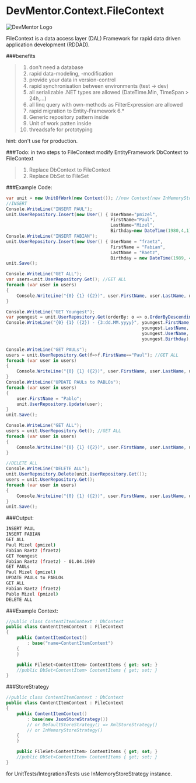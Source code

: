 DevMentor.Context.FileContext
=============================

![DevMentor Logo](http://devmentor.de/templates/devmentor/images/devmentor_logo.png "DevMentor")

FileContext is a data access layer (DAL) Framework for 
rapid data driven application development (RDDAD). 

###benefits
  > 1. don't need a database
  > 2. rapid data-modeling, -modification
  > 3. provide your data in version-control
  > 4. rapid synchronisation between environments (test -> dev)
  > 5. all serializable .NET types are allowed (DateTime.Min, TimeSpan > 24h,...)
  > 6. all linq query with own-methods as FilterExpression are allowed
  > 7. rapid migration to Entity-Framework 6.*
  > 8. Generic repository pattern inside
  > 9. Unit of work patten inside
  >10. threadsafe for prototyping
  
hint: don't use for production.

###Todo: in two steps to FileContext
modify EntityFramework DbContext to FileContext
  >1. Replace DbContext to FileContext
  >2. Replace DbSet to FileSet

###Example Code:
 
```C#
var unit = new UnitOfWork(new Context()); //new Context(new InMemoryStoreStrategy())
//INSERT
Console.WriteLine("INSERT PAUL");
unit.UserRepository.Insert(new User() { UserName="pmizel",
                                        FirstName="Paul", 
                                        LastName="Mizel",
                                        Birthday=new DateTime(1980,4,1)});
Console.WriteLine("INSERT FABIAN");
unit.UserRepository.Insert(new User() { UserName = "fraetz", 
                                        FirstName = "Fabian",
                                        LastName = "Raetz",
                                        Birthday = new DateTime(1989, 4, 1)});
unit.Save();

Console.WriteLine("GET ALL");
var users=unit.UserRepository.Get(); //GET ALL
foreach (var user in users)
{
    Console.WriteLine("{0} {1} ({2})", user.FirstName, user.LastName, user.UserName);
}

Console.WriteLine("GET Youngest");
var youngest = unit.UserRepository.Get(orderBy: o => o.OrderByDescending(i => i.Birthday)).First(); 
Console.WriteLine("{0} {1} ({2}) - {3:dd.MM.yyyy}", youngest.FirstName, 
                                                    youngest.LastName, 
                                                    youngest.UserName,
                                                    youngest.Birthday);

Console.WriteLine("GET PAULs");
users = unit.UserRepository.Get(f=>f.FirstName=="Paul"); //GET ALL
foreach (var user in users)
{
    Console.WriteLine("{0} {1} ({2})", user.FirstName, user.LastName, user.UserName);
}
Console.WriteLine("UPDATE PAULs to PABLOs");
foreach (var user in users)
{
    user.FirstName = "Pablo";
    unit.UserRepository.Update(user);
}
unit.Save();

Console.WriteLine("GET ALL");
users = unit.UserRepository.Get(); //GET ALL
foreach (var user in users)
{
    Console.WriteLine("{0} {1} ({2})", user.FirstName, user.LastName, user.UserName);
}

//DELETE ALL
Console.WriteLine("DELETE ALL");
unit.UserRepository.Delete(unit.UserRepository.Get());
users = unit.UserRepository.Get();
foreach (var user in users)
{
    Console.WriteLine("{0} {1} ({2})", user.FirstName, user.LastName, user.UserName);
}
unit.Save();
```

###Output:
```sh
INSERT PAUL
INSERT FABIAN
GET ALL
Paul Mizel (pmizel)
Fabian Raetz (fraetz)
GET Youngest
Fabian Raetz (fraetz) - 01.04.1989
GET PAULs
Paul Mizel (pmizel)
UPDATE PAULs to PABLOs
GET ALL
Fabian Raetz (fraetz)
Pablo Mizel (pmizel)
DELETE ALL
```

###Example Context: 

```C#
//public class ContentItemContext : DbContext
public class ContentItemContext : FileContext
{
	public ContentItemContext()
		: base("name=ContentItemContext")
	{
	}

	public FileSet<ContentItem> ContentItems { get; set; }
	//public DbSet<ContentItem> ContentItems { get; set; }
}
```


###StoreStrategy

```C#
//public class ContentItemContext : DbContext
public class ContentItemContext : FileContext
{
	public ContentItemContext()
		: base(new JsonStoreStrategy()) 
		// or DefaultStoreStrategy() => XmlStoreStrategy()
		// or InMemoryStoreStrategy()
	{
	}

	public FileSet<ContentItem> ContentItems { get; set; }
	//public DbSet<ContentItem> ContentItems { get; set; }
}
```

for UnitTests/IntegrationsTests use InMemoryStoreStrategy instance.
